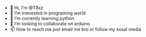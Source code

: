 - 👋 Hi, I’m @T8xz
- 👀 I’m interested in programing world
- 🌱 I’m currently learning python
- 💞️ I’m looking to collaborate on arduino
- 📫 How to reach me just email me bro or follow my sosal media

<!---
T8xz/T8xz is a ✨ special ✨ repository because its `README.md` (this file) appears on your GitHub profile.
You can click the Preview link to take a look at your changes.
--->
